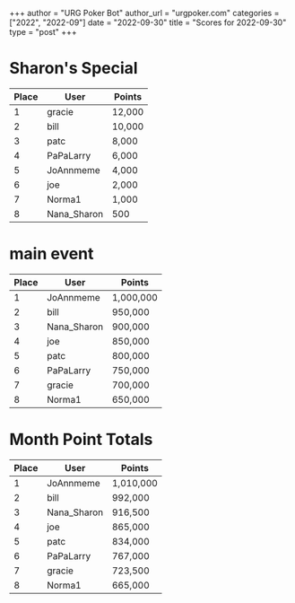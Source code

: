 +++
author = "URG Poker Bot"
author_url = "urgpoker.com"
categories = ["2022", "2022-09"]
date = "2022-09-30"
title = "Scores for 2022-09-30"
type = "post"
+++
# Sharon's Special

| Place | User | Points |
|-------|------|--------|
| 1 | gracie | 12,000 |
| 2 | bill | 10,000 |
| 3 | patc | 8,000 |
| 4 | PaPaLarry | 6,000 |
| 5 | JoAnnmeme | 4,000 |
| 6 | joe | 2,000 |
| 7 | Norma1 | 1,000 |
| 8 | Nana_Sharon | 500 |

# main event

| Place | User | Points |
|-------|------|--------|
| 1 | JoAnnmeme | 1,000,000 |
| 2 | bill | 950,000 |
| 3 | Nana_Sharon | 900,000 |
| 4 | joe | 850,000 |
| 5 | patc | 800,000 |
| 6 | PaPaLarry | 750,000 |
| 7 | gracie | 700,000 |
| 8 | Norma1 | 650,000 |

# Month Point Totals

| Place | User | Points |
|-------|------|--------|
| 1 | JoAnnmeme | 1,010,000 |
| 2 | bill | 992,000 |
| 3 | Nana_Sharon | 916,500 |
| 4 | joe | 865,000 |
| 5 | patc | 834,000 |
| 6 | PaPaLarry | 767,000 |
| 7 | gracie | 723,500 |
| 8 | Norma1 | 665,000 |
